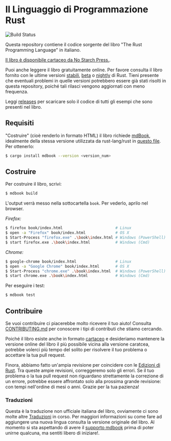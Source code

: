 # Il Linguaggio di Programmazione Rust

![Build Status](https://github.com/rust-lang/book/workflows/CI/badge.svg)

Questa repository contiene il codice sorgente del libro "The Rust Programming Language"
in italiano.

[Il libro è disponibile cartaceo da No Starch Press.][nostarch].

[nostarch]: https://nostarch.com/rust-programming-language-2nd-edition

Puoi anche leggere il libro gratuitamente online. Per favore consulta il
libro fornito con le ultime versioni [stabili][stable], [beta] o [nightly]
di Rust. Tieni presente che eventuali problemi in quelle versioni potrebbero
essere già stati risolti in questa repository, poiché tali rilasci vengono
aggiornati con meno frequenza.

[stable]: https://doc.rust-lang.org/stable/book/
[beta]: https://doc.rust-lang.org/beta/book/
[nightly]: https://doc.rust-lang.org/nightly/book/

Leggi [releases] per scaricare solo il codice di tutti gli esempi che
sono presenti nel libro.

[releases]: https://github.com/rust-lang/book/releases

## Requisiti

"Costruire" (cioè renderlo in formato HTML) il libro richiede
[mdBook], idealmente della stessa
versione utilizzata da rust-lang/rust in [questo file][rust-mdbook].
Per ottenerlo:

[mdBook]: https://github.com/rust-lang-nursery/mdBook
[rust-mdbook]: https://github.com/rust-lang/rust/blob/master/src/tools/rustbook/Cargo.toml

```bash
$ cargo install mdbook --version <version_num>
```

## Costruire

Per costruire il libro, scrivi:

```bash
$ mdbook build
```

L'output verrà messo nella sottocartella `book`. Per vederlo, aprilo
nel browser.

_Firefox:_
```bash
$ firefox book/index.html                       # Linux
$ open -a "Firefox" book/index.html             # OS X
$ Start-Process "firefox.exe" .\book\index.html # Windows (PowerShell)
$ start firefox.exe .\book\index.html           # Windows (Cmd)
```

_Chrome:_
```bash
$ google-chrome book/index.html                 # Linux
$ open -a "Google Chrome" book/index.html       # OS X
$ Start-Process "chrome.exe" .\book\index.html  # Windows (PowerShell)
$ start chrome.exe .\book\index.html            # Windows (Cmd)
```

Per eseguire i test:

```bash
$ mdbook test
```

## Contribuire

Se vuoi contribuire ci piacerebbe molto ricevere il tuo aiuto! Consulta
[CONTRIBUTING.md][contrib] per conoscere i tipi di contributi che stiamo
cercando.

[contrib]: https://github.com/rust-lang/book/blob/main/CONTRIBUTING.md

Poiché il libro esiste anche in formato [cartaceo][nostarch] e desideriamo
mantenere la versione online del libro il più possibile vicina alla
versione caratcea, potrebbe volerci più tempo del solito per risolvere
il tuo problema o accettare la tua pull request.

Finora, abbiamo fatto un'ampia revisione per coincidere con le [Edizioni di Rust](https://doc.rust-lang.org/edition-guide/). Tra queste ampie revisioni, correggeremo solo gli errori. Se il tuo problema o la tua pull request non riguardano strettamente la correzione di un errore, potrebbe essere affrontato solo alla prossima grande revisione: con tempi nell'ordine di mesi o anni. Grazie per la tua pazienza!

### Traduzioni

Questa è la traduzione non ufficiale italiana del libro, ovviamente ci sono molte
altre [Traduzioni][Translations] in corso. Per maggiori informazioni su come fare ad aggiungere
una nuova lingua consulta la versione originale del libro. Al momento si sta
aspettando di avere il [supporto mdbook][mdbook support] prima di poter unirne qualcuna, ma
sentiti libero di iniziare!.

[Translations]: https://github.com/rust-lang/book/issues?q=is%3Aopen+is%3Aissue+label%3ATranslations
[mdbook support]: https://github.com/rust-lang-nursery/mdBook/issues/5